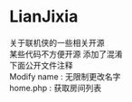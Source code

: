 # LianJixia

关于联机侠的一些相关开源<br>
某些代码不方便开源  添加了混淆<br>
下面公开文件注释 <br>
Modify name  :  无限制更改名字<br>
home.php  :  获取房间列表<br>
